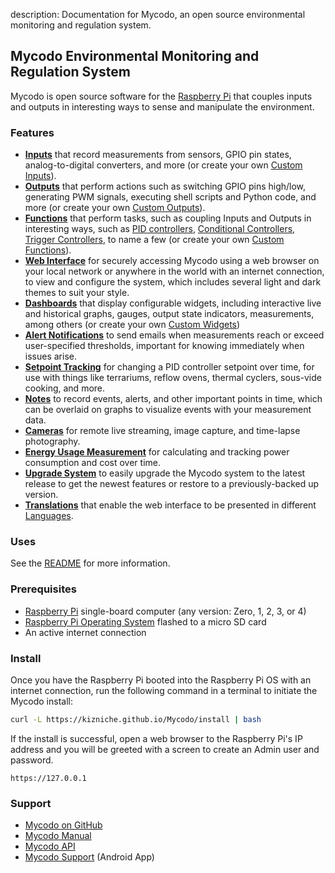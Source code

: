 description: Documentation for Mycodo, an open source environmental monitoring and regulation system.

## Mycodo Environmental Monitoring and Regulation System

Mycodo is open source software for the [Raspberry Pi](https://en.wikipedia.org/wiki/Raspberry_Pi) that couples inputs and outputs in interesting ways to sense and manipulate the environment.

### Features

*   **[Inputs](Inputs.md)** that record measurements from sensors, GPIO pin states, analog-to-digital converters, and more (or create your own [Custom Inputs](Inputs.md#custom-inputs)).
*   **[Outputs](Outputs.md)** that perform actions such as switching GPIO pins high/low, generating PWM signals, executing shell scripts and Python code, and more (or create your own [Custom Outputs](Outputs.md#custom-outputs)).
*   **[Functions](Functions.md)** that perform tasks, such as coupling Inputs and Outputs in interesting ways, such as [PID controllers](Functions.md#pid-controller), [Conditional Controllers](Functions.md#conditional), [Trigger Controllers](Functions.md#trigger), to name a few (or create your own [Custom Functions](Functions.md#custom-functions)).
*   **[Web Interface](About.md#web-interface)** for securely accessing Mycodo using a web browser on your local network or anywhere in the world with an internet connection, to view and configure the system, which includes several light and dark themes to suit your style.
*   **[Dashboards](Data-Viewing.md#dashboard)** that display configurable widgets, including interactive live and historical graphs, gauges, output state indicators, measurements, among others (or create your own [Custom Widgets](Data-Viewing.md#custom-widgets))
*   **[Alert Notifications](Alerts.md)** to send emails when measurements reach or exceed user-specified thresholds, important for knowing immediately when issues arise.
*   **[Setpoint Tracking](Methods.md)** for changing a PID controller setpoint over time, for use with things like terrariums, reflow ovens, thermal cyclers, sous-vide cooking, and more.
*   **[Notes](Notes.md)** to record events, alerts, and other important points in time, which can be overlaid on graphs to visualize events with your measurement data.
*   **[Cameras](Camera.md)** for remote live streaming, image capture, and time-lapse photography.
*   **[Energy Usage Measurement](Energy-Usage.md)** for calculating and tracking power consumption and cost over time.
*   **[Upgrade System](Upgrade-Backup-Restore.md#upgrading)** to easily upgrade the Mycodo system to the latest release to get the newest features or restore to a previously-backed up version.
*   **[Translations](Translations.md)** that enable the web interface to be presented in different [Languages](https://github.com/kizniche/Mycodo#features).


### Uses

See the [README](https://github.com/kizniche/Mycodo#uses) for more information.

### Prerequisites

*   [Raspberry Pi](https://www.raspberrypi.org/) single-board computer (any version: Zero, 1, 2, 3, or 4)
*   [Raspberry Pi Operating System](https://www.raspberrypi.org/downloads/raspbian/) flashed to a micro SD card
*   An active internet connection

### Install

Once you have the Raspberry Pi booted into the Raspberry Pi OS with an internet connection, run the following command in a terminal to initiate the Mycodo install:

```bash
curl -L https://kizniche.github.io/Mycodo/install | bash
```

If the install is successful, open a web browser to the Raspberry Pi's IP address and you will be greeted with a screen to create an Admin user and password.

```
https://127.0.0.1
```

### Support

*   [Mycodo on GitHub](https://github.com/kizniche/Mycodo)
*   [Mycodo Manual](https://kizniche.github.io/Mycodo)
*   [Mycodo API](https://kizniche.github.io/Mycodo/mycodo-api.html)
*   [Mycodo Support](https://play.google.com/store/apps/details?id=com.mycodo.mycododocs) (Android App)
